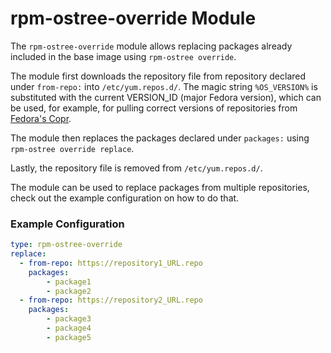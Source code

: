 # rpm-ostree-override Module

The `rpm-ostree-override` module allows replacing packages already included in the base image using `rpm-ostree override`.

The module first downloads the repository file from repository declared under `from-repo:` into `/etc/yum.repos.d/`. The magic string `%OS_VERSION%` is substituted with the current VERSION_ID (major Fedora version), which can be used, for example, for pulling correct versions of repositories from [Fedora's Copr](https://copr.fedorainfracloud.org/).

The module then replaces the packages declared under `packages:` using `rpm-ostree override replace`.

Lastly, the repository file is removed from `/etc/yum.repos.d/`.

The module can be used to replace packages from multiple repositories, check out the example configuration on how to do that.

### Example Configuration

```yaml
type: rpm-ostree-override
replace:
  - from-repo: https://repository1_URL.repo
    packages:
        - package1
        - package2
  - from-repo: https://repository2_URL.repo
    packages:
        - package3
        - package4
        - package5
```
